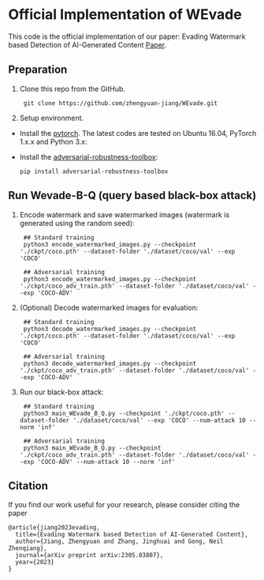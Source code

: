# Official Implementation of WEvade

This code is the official implementation of our paper: Evading Watermark based Detection of AI-Generated Content [Paper](https://arxiv.org/abs/2305.03807).

## Preparation

1. Clone this repo from the GitHub.
	
		git clone https://github.com/zhengyuan-jiang/WEvade.git

2. Setup environment.

- Install the [pytorch](https://pytorch.org/). The latest codes are tested on Ubuntu 16.04, PyTorch 1.x.x and Python 3.x:

- Install the [adversarial-robustness-toolbox](https://github.com/Trusted-AI/adversarial-robustness-toolbox):

      pip install adversarial-robustness-toolbox

## Run Wevade-B-Q (query based black-box attack)

1. Encode watermark and save watermarked images (watermark is generated using the random seed):

		## Standard training
		python3 encode_watermarked_images.py --checkpoint './ckpt/coco.pth' --dataset-folder './dataset/coco/val' --exp 'COCO'

		## Adversarial training
		python3 encode_watermarked_images.py --checkpoint './ckpt/coco_adv_train.pth' --dataset-folder './dataset/coco/val' --exp 'COCO-ADV'

1. (Optional) Decode watermarked images for evaluation:

		## Standard training
		python3 decode_watermarked_images.py --checkpoint './ckpt/coco.pth' --dataset-folder './dataset/coco/val' --exp 'COCO'

		## Adversarial training
		python3 decode_watermarked_images.py --checkpoint './ckpt/coco_adv_train.pth' --dataset-folder './dataset/coco/val' --exp 'COCO-ADV'

3. Run our black-box attack:

		## Standard training
		python3 main_WEvade_B_Q.py --checkpoint './ckpt/coco.pth' --dataset-folder './dataset/coco/val' --exp 'COCO' --num-attack 10 --norm 'inf'

		## Adversarial training
		python3 main_WEvade_B_Q.py --checkpoint './ckpt/coco_adv_train.pth' --dataset-folder './dataset/coco/val' --exp 'COCO-ADV' --num-attack 10 --norm 'inf'

## Citation

If you find our work useful for your research, please consider citing the paper
```
@article{jiang2023evading,
  title={Evading Watermark based Detection of AI-Generated Content},
  author={Jiang, Zhengyuan and Zhang, Jinghuai and Gong, Neil Zhenqiang},
  journal={arXiv preprint arXiv:2305.03807},
  year={2023}
}
```
